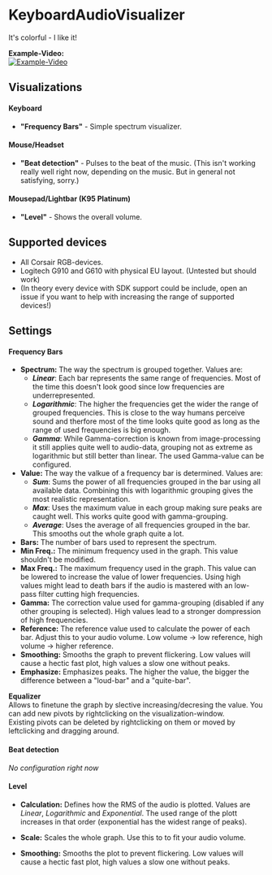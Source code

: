 # KeyboardAudioVisualizer
It's colorful - I like it!

**Example-Video:**   
[![Example-Video](https://img.youtube.com/vi/mby2NYN0V1o/0.jpg)](https://www.youtube.com/watch?v=mby2NYN0V1o)

## Visualizations
#### Keyboard
- **"Frequency Bars"** - Simple spectrum visualizer.
#### Mouse/Headset
- **"Beat detection"** - Pulses to the beat of the music. (This isn't working really well right now, depending on the music. But in general not satisfying, sorry.)
#### Mousepad/Lightbar (K95 Platinum)
 - **"Level"** - Shows the overall volume.

## Supported devices
- All Corsair RGB-devices.
- Logitech G910 and G610 with physical EU layout. (Untested but should work)
- (In theory every device with SDK support could be include, open an issue if you want to help with increasing the range of supported devices!)

## Settings
#### Frequency Bars
- **Spectrum:** The way the spectrum is grouped together. Values are:
  - **_Linear_**: Each bar represents the same range of frequencies. Most of the time this doesn't look good since low frequencies are underrepresented.
  - **_Logarithmic_**: The higher the frequencies get the wider the range of grouped frequencies. This is close to the way humans perceive sound and therfore most of the time looks quite good as long as the range of used frequencies is big enough.
  - **_Gamma_**: While Gamma-correction is known from image-processing it still applies quite well to audio-data, grouping not as extreme as logarithmic but still better than linear. The used Gamma-value can be configured.
- **Value:** The way the valkue of a frequency bar is determined. Values are:
  - **_Sum_**: Sums the power of all frequencies grouped in the bar using all available data. Combining this with logarithmic grouping gives the most realistic representation.
  - **_Max_**: Uses the maximum value in each group making sure peaks are caught well. This works quite good with gamma-grouping.
  - **_Average_**: Uses the average of all frequencies grouped in the bar. This smooths out the whole graph quite a lot.
- **Bars:** The number of bars used to represent the spectrum.
- **Min Freq.:** The minimum frequency used in the graph. This value shouldn't be modified.
- **Max Freq.:** The maximum frequency used in the graph. This value can be lowered to increase the value of lower frequencies. Using high values might lead to death bars if the audio is mastered with an low-pass filter cutting high frequencies.
- **Gamma:** The correction value used for gamma-grouping (disabled if any other grouping is selected). High values lead to a stronger dompression of high frequencies.
- **Reference:** The reference value used to calculate the power of each bar. Adjust this to your audio volume. Low volume -> low reference, high volume -> higher reference.
- **Smoothing:** Smooths the graph to prevent flickering. Low values will cause a hectic fast plot, high values a slow one without peaks.
- **Emphasize:** Emphasizes peaks. The higher the value, the bigger the difference between a "loud-bar" and a "quite-bar".
   
**Equalizer**   
Allows to finetune the graph by slective increasing/decresing the value.
You can add new pivots by rightclicking on the visualization-window.   
Existing pivots can be deleted by rightclicking on them or moved by leftclicking and dragging around.   


#### Beat detection
_No configuration right now_

#### Level
- **Calculation:** Defines how the RMS of the audio is plotted. Values are _Linear_, _Logarithmic_ and _Exponential_. The used range of the plott increases in that order (exponential has the widest range of peaks).

- **Scale:** Scales the whole graph. Use this to to fit your audio volume.

- **Smoothing:** Smooths the plot to prevent flickering. Low values will cause a hectic fast plot, high values a slow one without peaks.
